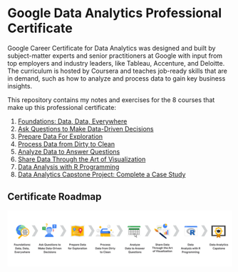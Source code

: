 # Google Data Analytics Professional Certificate

Google Career Certificate for Data Analytics was designed and built by subject-matter experts and senior practitioners at Google with input from top employers and industry leaders, like Tableau, Accenture, and Deloitte. The curriculum is hosted by Coursera and teaches job-ready skills that are in demand, such as how to analyze and process data to gain key business insights.

This repository contains my notes and exercises for the 8 courses that make up this professional certificate:

1. [Foundations: Data, Data, Everywhere](/1-Foundations-Data-Data-Everywhere/README.md)
2. [Ask Questions to Make Data-Driven Decisions](/2-Ask-Questions-to-Make-Data-Driven-Decisions/README.md)
3. [Prepare Data For Exploration](/3-Prepare-Data-for-Exploration/README.md)
4. [Process Data from Dirty to Clean](/4-Process-Data-from-Dirty-to-Clean/README.md)
5. [Analyze Data to Answer Questions](/5-Analyze-Data-to-Answer-Questions/README.md)
6. [Share Data Through the Art of Visualization](/6-Share-Data-Through-the-Art-of-Visualization/README.md)
7. [Data Analysis with R Programming](/7-Data-Analysis-with-R-Programming/README.md)
8. [Data Analytics Capstone Project: Complete a Case Study](/8-Google-Data-Analytics-Capstone/README.md)

## Certificate Roadmap

![Certificate Roadmap](images/gdap-roadmap.png "Certificate Roadmap")